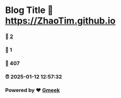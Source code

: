 # Blog Title :link: https://ZhaoTim.github.io 
### :page_facing_up: [2](https://ZhaoTim.github.io/tag.html) 
### :speech_balloon: 1 
### :hibiscus: 407 
### :alarm_clock: 2025-01-12 12:57:32 
### Powered by :heart: [Gmeek](https://github.com/Meekdai/Gmeek)
